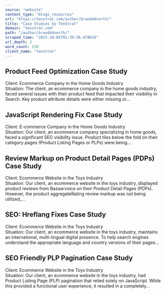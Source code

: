 ```yaml
---
source: "website"
content_type: "blogs_resources"
url: "https://tenstrat.com/author/brand44north/"
title: "Case Studies by TenStrat"
domain: "tenstrat.com"
path: "/author/brand44north/"
scraped_time: "2025-10-05T01:39:36.478010"
url_depth: 2
word_count: 230
client_name: "tenstrat"
---
```


## Product Feed Optimization Case Study

Client: Ecommerce Company in the Home Goods Industry  
Situation: The client, an ecommerce company in the home goods industry, faced several issues with their product feed that impacted their visibility in Search. Key product attribute details were either missing or...

## JavaScript Rendering Fix Case Study

Client: E-commerce Company in the Home Goods Industry  
Situation: Our client, an ecommerce company specializing in home goods, faced a significant SEO visibility issue. Product tiles below the fold on their category pages (Product Listing Pages or PLPs) were being...

## Review Markup on Product Detail Pages (PDPs) Case Study

Client: Ecommerce Website in the Toys Industry  
Situation: Our client, an ecommerce website in the toys industry, displayed product reviews from Bazaarvoice on their Product Detail Pages (PDPs). However, the product aggregateRating review markup was not being utilized,...

## SEO: Hreflang Fixes Case Study

Client: Ecommerce Website in the Toys Industry  
Situation: Our client, an ecommerce website in the toys industry, maintains an international, multi-lingual digital presence. To help search engines understand the appropriate language and country versions of their pages...

## SEO Friendly PLP Pagination Case Study

Client: Ecommerce Website in the Toys Industry  
Situation: Our client, an ecommerce website in the toys industry, had Product Listing Page (PLP) pagination that relied solely on JavaScript. While this provided a functional user experience, it resulted in a completely...